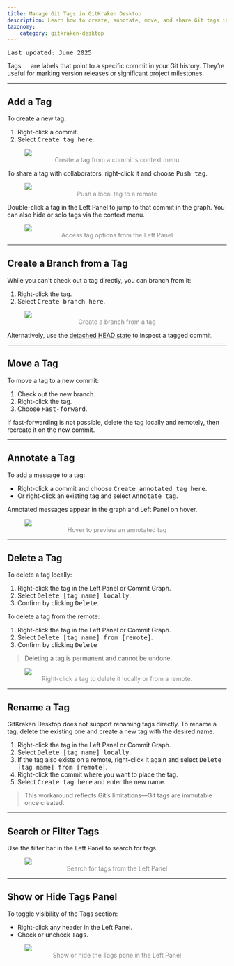 ```yaml
---
title: Manage Git Tags in GitKraken Desktop
description: Learn how to create, annotate, move, and share Git tags in GitKraken Desktop to mark releases and key commits.
taxonomy:
    category: gitkraken-desktop
---
```

<kbd>Last updated: June 2025</kbd>

Tags <em class='context-menu'><img style='transform:rotate(180deg);height:1em;' src='/wp-content/uploads/gk-tag-icon.svg'></em> are labels that point to a specific commit in your Git history. They’re useful for marking version releases or significant project milestones.

***

## Add a Tag

To create a new tag:
1. Right-click a commit.
2. Select <kbd>Create tag here</kbd>.

<figure>
  <img src="/wp-content/uploads/create-tag-2025.png" srcset="/wp-content/uploads/create-tag-2025.png" class="help-center-img img-bordered">
  <figcaption style="text-align:center; color:#888">Create a tag from a commit's context menu</figcaption>
</figure>

To share a tag with collaborators, right-click it and choose <kbd>Push tag</kbd>.

<figure>
  <img src="/wp-content/uploads/push-tag-2025.png" srcset="/wp-content/uploads/push-tag-2025@2x.png" class="help-center-img img-bordered">
  <figcaption style="text-align:center; color:#888">Push a local tag to a remote</figcaption>
</figure>

Double-click a tag in the Left Panel to jump to that commit in the graph. You can also hide or solo tags via the context menu.

<figure>
  <img src="/wp-content/uploads/tag-right.png" srcset="/wp-content/uploads/tag-right.png" class="help-center-img img-bordered">
  <figcaption style="text-align:center; color:#888">Access tag options from the Left Panel</figcaption>
</figure>

***

## Create a Branch from a Tag

While you can't check out a tag directly, you can branch from it:
1. Right-click the tag.
2. Select <kbd>Create branch here</kbd>.

<figure>
  <img src="/wp-content/uploads/tag-branch.png" srcset="/wp-content/uploads/tag-branch@2x.png" class="help-center-img img-bordered">
  <figcaption style="text-align:center; color:#888">Create a branch from a tag</figcaption>
</figure>

Alternatively, use the [detached HEAD state](/working-with-commits/detached-head-state/) to inspect a tagged commit.

***

## Move a Tag

To move a tag to a new commit:
1. Check out the new branch.
2. Right-click the tag.
3. Choose <kbd>Fast-forward</kbd>.

If fast-forwarding is not possible, delete the tag locally and remotely, then recreate it on the new commit.

***

## Annotate a Tag

To add a message to a tag:
- Right-click a commit and choose <kbd>Create annotated tag here</kbd>.
- Or right-click an existing tag and select <kbd>Annotate tag</kbd>.

Annotated messages appear in the graph and Left Panel on hover.

<figure>
  <img src="/wp-content/uploads/tag-annotation.png" srcset="/wp-content/uploads/tag-annotation.png" class="help-center-img img-bordered">
  <figcaption style="text-align:center; color:#888">Hover to preview an annotated tag</figcaption>
</figure>

***

## Delete a Tag

To delete a tag locally:

1. Right-click the tag in the Left Panel or Commit Graph.
2. Select <kbd>Delete [tag name] locally</kbd>.
3. Confirm by clicking <kbd>Delete</kbd>.

To delete a tag from the remote:

1. Right-click the tag in the Left Panel or Commit Graph.
2. Select <kbd>Delete [tag name] from [remote]</kbd>.
3. Confirm by clicking <kbd>Delete</kbd>

> Deleting a tag is permanent and cannot be undone.

<figure>
  <img src="/wp-content/uploads/tag-annotation.png" srcset="/wp-content/uploads/delete-tag-context-menu-2025@2x.png" class="help-center-img img-bordered">
  <figcaption style="text-align:center; color:#888">Right-click a tag to delete it locally or from a remote.</figcaption>
</figure>

***

## Rename a Tag

GitKraken Desktop does not support renaming tags directly. To rename a tag, delete the existing one and create a new tag with the desired name.

1. Right-click the tag in the Left Panel or Commit Graph.
2. Select <kbd>Delete [tag name] locally</kbd>.
3. If the tag also exists on a remote, right-click it again and select <kbd>Delete [tag name] from [remote]</kbd>.
4. Right-click the commit where you want to place the tag.
5. Select <kbd>Create tag here</kbd> and enter the new name.

> This workaround reflects Git’s limitations—Git tags are immutable once created.

***

## Search or Filter Tags

Use the filter bar in the Left Panel to search for tags.

<figure>
  <img src="/wp-content/uploads/filter-tags.png" srcset="/wp-content/uploads/filter-tags@2x.png" class="help-center-img img-bordered">
  <figcaption style="text-align:center; color:#888">Search for tags from the Left Panel</figcaption>
</figure>

***

## Show or Hide Tags Panel

To toggle visibility of the Tags section:
- Right-click any header in the Left Panel.
- Check or uncheck <kbd>Tags</kbd>.

<figure>
  <img src="/wp-content/uploads/toggle-panes-2025.png" srcset="/wp-content/uploads/toggle-panes-2025@2x.png" class="help-center-img img-bordered">
  <figcaption style="text-align:center; color:#888">Show or hide the Tags pane in the Left Panel</figcaption>
</figure>
